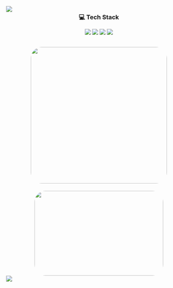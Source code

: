 <img src="https://capsule-render.vercel.app/api?type=waving&color=darkgray&height=150&section=header" />

<div align="center" style="margin-top: -20px;">
  <!-- Tech Stack 텍스트 -->
  <h3>💻 Tech Stack</h3>

  <!-- 기술 스택 뱃지 -->
  <p>
    <img src="https://img.shields.io/badge/HTML5-E34F26?style=flat&logo=html5&logoColor=ffffff"/>
    <img src="https://img.shields.io/badge/CSS3-1572B6?style=flat&logo=css3&logoColor=ffffff"/>
    <img src="https://img.shields.io/badge/JavaScript-F7DF1E?style=flat&logo=javascript&logoColor=000000"/>
    <img src="https://img.shields.io/badge/Figma-F24E1E?style=flat&logo=figma&logoColor=ffffff"/>
  </p>

  <!-- 언어 카드 + 깃애니멀즈 농장: 가로 한 줄 정렬 -->
  <div style="display: flex; justify-content: center; align-items: center; gap: 20px; flex-wrap: wrap; margin-top: 30px;">
    <!-- 가장 많이 쓴 언어 카드 -->
    <img
      src="https://github-readme-stats.vercel.app/api/top-langs/?username=yungxhi&layout=compact&theme=radical&hide_border=true"
      style="border-radius: 30px; width: 370px;"
    />
    <a href="https://www.gitanimals.org/en_US?utm_medium=image&utm_source=yungxhi&utm_content=farm">
      <img
        src="https://render.gitanimals.org/farms/yungxhi"
        width="350"
        height="230"
        style="border-radius: 30px;"
      />
    </a>
  </div>
</div>

<img src="https://capsule-render.vercel.app/api?type=waving&color=darkgray&height=150&section=footer" />
